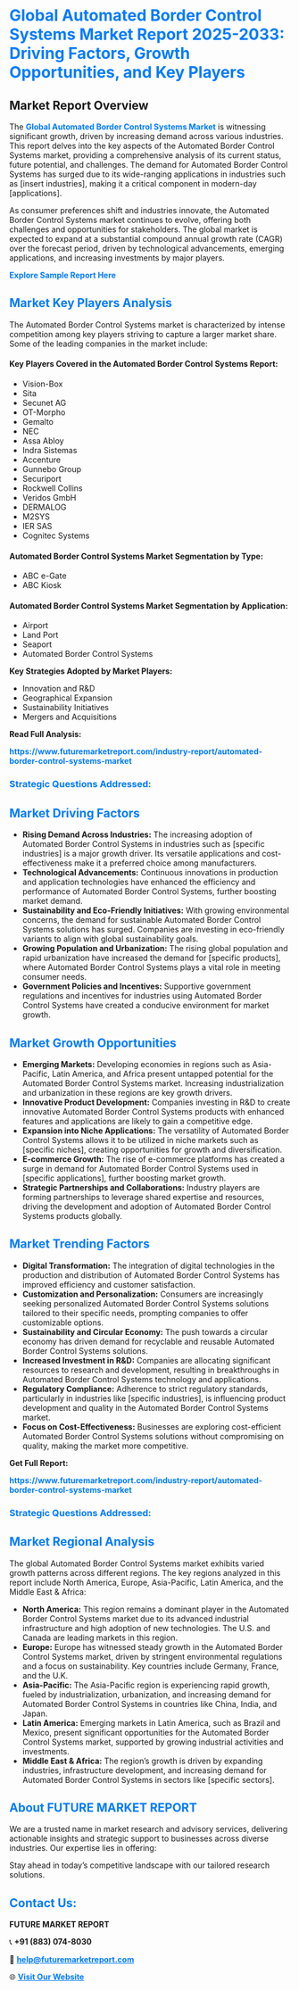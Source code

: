 <h1 style="color: #007BFF;">Global Automated Border Control Systems Market Report 2025-2033: Driving Factors, Growth Opportunities, and Key Players</h1>

<section id="overview">
<h2>Market Report Overview</h2>
<p>The <a href="https://www.futuremarketreport.com/industry-report/automated-border-control-systems-market" style="color: #007BFF; text-decoration: none;"><strong>Global Automated Border Control Systems Market</strong></a> is witnessing significant growth, driven by increasing demand across various industries. This report delves into the key aspects of the Automated Border Control Systems market, providing a comprehensive analysis of its current status, future potential, and challenges. The demand for Automated Border Control Systems has surged due to its wide-ranging applications in industries such as [insert industries], making it a critical component in modern-day [applications].</p>
<p>As consumer preferences shift and industries innovate, the Automated Border Control Systems market continues to evolve, offering both challenges and opportunities for stakeholders. The global market is expected to expand at a substantial compound annual growth rate (CAGR) over the forecast period, driven by technological advancements, emerging applications, and increasing investments by major players.</p>
</section>

<section id="overview">
<p><a href="https://www.futuremarketreport.com/request-sample/reportId=111923" style="color: #007BFF; text-decoration: none;"><strong>Explore Sample Report Here</strong></a></p>
</section>

<section id="key-players">
<h2 style="color: #007BFF;">Market Key Players Analysis</h2>
<p>The Automated Border Control Systems market is characterized by intense competition among key players striving to capture a larger market share. Some of the leading companies in the market include:</p>
<h4>Key Players Covered in the Automated Border Control Systems Report:</h4>
<ul><li>Vision-Box</li><li>Sita</li><li>Secunet AG</li><li>OT-Morpho</li><li>Gemalto</li><li>NEC</li><li>Assa Abloy</li><li>Indra Sistemas</li><li>Accenture</li><li>Gunnebo Group</li><li>Securiport</li><li>Rockwell Collins</li><li>Veridos GmbH</li><li>DERMALOG</li><li>M2SYS</li><li>IER SAS</li><li>Cognitec Systems</li></ul>
<h4>Automated Border Control Systems Market Segmentation by Type:</h4>
<ul><li>ABC e-Gate</li><li>ABC Kiosk</li></ul>

<h4>Automated Border Control Systems Market Segmentation by Application:</h4>
<ul><li>Airport</li><li>Land Port</li><li>Seaport</li><li>Automated Border Control Systems</li></ul>
<p><strong>Key Strategies Adopted by Market Players:</strong></p>
<ul>
<li>Innovation and R&D</li>
<li>Geographical Expansion</li>
<li>Sustainability Initiatives</li>
<li>Mergers and Acquisitions</li>
</ul>
</section>

<section>
<p><strong>Read Full Analysis: </strong></p><a href="https://www.futuremarketreport.com/industry-report/automated-border-control-systems-market" style="color: #007BFF; text-decoration: none;"><strong>https://www.futuremarketreport.com/industry-report/automated-border-control-systems-market</strong></a>
<h3 style="color: #007BFF;">Strategic Questions Addressed:</h3>
</section>

<section id="driving-factors">
<h2 style="color: #007BFF;">Market Driving Factors</h2>
<ul>
<li><strong>Rising Demand Across Industries:</strong> The increasing adoption of Automated Border Control Systems in industries such as [specific industries] is a major growth driver. Its versatile applications and cost-effectiveness make it a preferred choice among manufacturers.</li>
<li><strong>Technological Advancements:</strong> Continuous innovations in production and application technologies have enhanced the efficiency and performance of Automated Border Control Systems, further boosting market demand.</li>
<li><strong>Sustainability and Eco-Friendly Initiatives:</strong> With growing environmental concerns, the demand for sustainable Automated Border Control Systems solutions has surged. Companies are investing in eco-friendly variants to align with global sustainability goals.</li>
<li><strong>Growing Population and Urbanization:</strong> The rising global population and rapid urbanization have increased the demand for [specific products], where Automated Border Control Systems plays a vital role in meeting consumer needs.</li>
<li><strong>Government Policies and Incentives:</strong> Supportive government regulations and incentives for industries using Automated Border Control Systems have created a conducive environment for market growth.</li>
</ul>
</section>

<section id="growth-opportunities">
<h2 style="color: #007BFF;">Market Growth Opportunities</h2>
<ul>
<li><strong>Emerging Markets:</strong> Developing economies in regions such as Asia-Pacific, Latin America, and Africa present untapped potential for the Automated Border Control Systems market. Increasing industrialization and urbanization in these regions are key growth drivers.</li>
<li><strong>Innovative Product Development:</strong> Companies investing in R&D to create innovative Automated Border Control Systems products with enhanced features and applications are likely to gain a competitive edge.</li>
<li><strong>Expansion into Niche Applications:</strong> The versatility of Automated Border Control Systems allows it to be utilized in niche markets such as [specific niches], creating opportunities for growth and diversification.</li>
<li><strong>E-commerce Growth:</strong> The rise of e-commerce platforms has created a surge in demand for Automated Border Control Systems used in [specific applications], further boosting market growth.</li>
<li><strong>Strategic Partnerships and Collaborations:</strong> Industry players are forming partnerships to leverage shared expertise and resources, driving the development and adoption of Automated Border Control Systems products globally.</li>
</ul>
</section>

<section id="trending-factors">
<h2 style="color: #007BFF;">Market Trending Factors</h2>
<ul>
<li><strong>Digital Transformation:</strong> The integration of digital technologies in the production and distribution of Automated Border Control Systems has improved efficiency and customer satisfaction.</li>
<li><strong>Customization and Personalization:</strong> Consumers are increasingly seeking personalized Automated Border Control Systems solutions tailored to their specific needs, prompting companies to offer customizable options.</li>
<li><strong>Sustainability and Circular Economy:</strong> The push towards a circular economy has driven demand for recyclable and reusable Automated Border Control Systems solutions.</li>
<li><strong>Increased Investment in R&D:</strong> Companies are allocating significant resources to research and development, resulting in breakthroughs in Automated Border Control Systems technology and applications.</li>
<li><strong>Regulatory Compliance:</strong> Adherence to strict regulatory standards, particularly in industries like [specific industries], is influencing product development and quality in the Automated Border Control Systems market.</li>
<li><strong>Focus on Cost-Effectiveness:</strong> Businesses are exploring cost-efficient Automated Border Control Systems solutions without compromising on quality, making the market more competitive.</li>
</ul>
</section>

<section>
<p><strong>Get Full Report: </strong></p><a href="https://www.futuremarketreport.com/industry-report/automated-border-control-systems-market" style="color: #007BFF; text-decoration: none;"><strong>https://www.futuremarketreport.com/industry-report/automated-border-control-systems-market</strong></a>
<h3 style="color: #007BFF;">Strategic Questions Addressed:</h3>
</section>


<section id="regional-analysis">
<h2 style="color: #007BFF;">Market Regional Analysis</h2>
<p>The global Automated Border Control Systems market exhibits varied growth patterns across different regions. The key regions analyzed in this report include North America, Europe, Asia-Pacific, Latin America, and the Middle East & Africa:</p>
<ul>
<li><strong>North America:</strong> This region remains a dominant player in the Automated Border Control Systems market due to its advanced industrial infrastructure and high adoption of new technologies. The U.S. and Canada are leading markets in this region.</li>
<li><strong>Europe:</strong> Europe has witnessed steady growth in the Automated Border Control Systems market, driven by stringent environmental regulations and a focus on sustainability. Key countries include Germany, France, and the U.K.</li>
<li><strong>Asia-Pacific:</strong> The Asia-Pacific region is experiencing rapid growth, fueled by industrialization, urbanization, and increasing demand for Automated Border Control Systems in countries like China, India, and Japan.</li>
<li><strong>Latin America:</strong> Emerging markets in Latin America, such as Brazil and Mexico, present significant opportunities for the Automated Border Control Systems market, supported by growing industrial activities and investments.</li>
<li><strong>Middle East & Africa:</strong> The region’s growth is driven by expanding industries, infrastructure development, and increasing demand for Automated Border Control Systems in sectors like [specific sectors].</li>
</ul>
</section>

<footer>
<h2 style="color: #007BFF;">About FUTURE MARKET REPORT</h2>
<p>We are a trusted name in market research and advisory services, delivering actionable insights and strategic support to businesses across diverse industries. Our expertise lies in offering:</p>

<p>Stay ahead in today’s competitive landscape with our tailored research solutions.</p>

<h2 style="color: #007BFF;">Contact Us:</h2>
<p><strong>FUTURE MARKET REPORT</strong></p>
<p>📞 <strong>+91 (883) 074-8030</strong></p>
<p>📧 <strong><a href="mailto:help@futuremarketreport.com" style="color: #007BFF;">help@futuremarketreport.com</a></strong></p>
<p>🌐 <strong><a href="https://www.futuremarketreport.com/" style="color: #007BFF;">Visit Our Website</a></strong></p>
</footer>